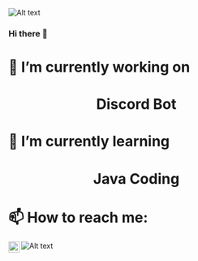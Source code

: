 ![Alt text](https://raw.githubusercontent.com/mahozad/mahozad/master/logo.svg)

### Hi there 👋

# 🔭 I’m currently working on

<h1 align="center">Discord Bot</h1>

# 🌱 I’m currently learning

<h1 align="center">Java Coding</h1>

# 📫 How to reach me:

[<img align="left" alt="codeSTACKr | YouTube" width="22px" src="https://cdn.jsdelivr.net/npm/simple-icons@v3/icons/youtube.svg" />][youtube]

![Alt text](https://raw.githubusercontent.com/mahozad/mahozad/master/logo.svg)

[youtube]: https://youtube.com/ArhamSanooj
